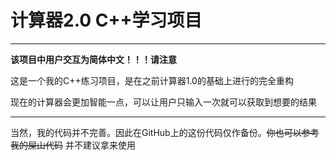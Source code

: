 # 计算器2.0 C++学习项目

-----

**该项目中用户交互为简体中文！！！请注意**

这是一个我的C++练习项目，是在之前计算器1.0的基础上进行的完全重构

现在的计算器会更加智能一点，可以让用户只输入一次就可以获取到想要的结果

-----

当然，我的代码并不完善。因此在GitHub上的这份代码仅作备份。~~你也可以参考我的屎山代码~~ 并不建议拿来使用
